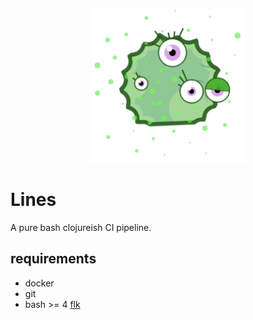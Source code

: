 <p align="center">
  <a alt="mkdkr" href="https://rosineygp.github.io/mkdkr">
    <img src="docs/assets/lines-transparent.png" width="246"/>
  </a>
</p>

# Lines

A pure bash clojureish CI pipeline.

## requirements

- docker
- git
- bash >= 4 [flk](https://github.com/chr15m/flk)
